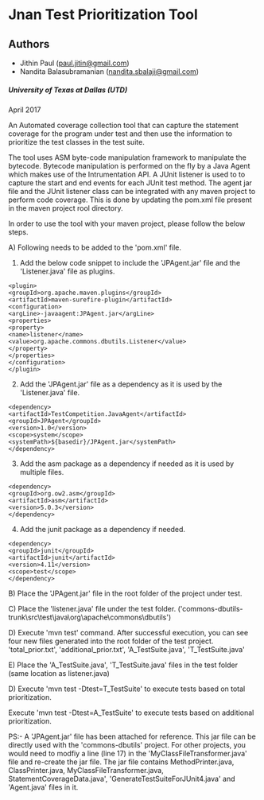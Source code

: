 
Jnan Test Prioritization Tool
===========================

## Authors ##

* Jithin Paul (paul.jitin@gmail.com)
* Nandita Balasubramanian (nandita.sbalaji@gmail.com)

##### University of Texas at Dallas (UTD) #####
April 2017


An Automated coverage collection tool that can capture the statement coverage for the program under test and then use the information to prioritize the test classes in the test suite.

The tool uses ASM byte-code manipulation framework to manipulate the bytecode. Bytecode manipulation is performed on the fly by a 
Java Agent which makes use of the Intrumentation API. A JUnit listener is used to to capture the start and end events for each JUnit
test method. The agent jar file and the JUnit listener class can be integrated with any maven project to perform code coverage. This is done by updating the pom.xml file present in the maven project rool directory.

In order to use the tool with your maven project, please follow the below steps.

A) Following needs to be added to the 'pom.xml' file.
   1) Add the below code snippet to include the 'JPAgent.jar' file and the 'Listener.java' file as plugins.
   ```
   <plugin>
   <groupId>org.apache.maven.plugins</groupId>
   <artifactId>maven-surefire-plugin</artifactId>
   <configuration>
   <argLine>-javaagent:JPAgent.jar</argLine>
   <properties>
   <property>
   <name>listener</name>
   <value>org.apache.commons.dbutils.Listener</value>
   </property>
   </properties>
   </configuration>
   </plugin>
   ```
   2) Add the 'JPAgent.jar' file as a dependency as it is used by the 'Listener.java' file. 
   ```
   <dependency>
   <artifactId>TestCompetition.JavaAgent</artifactId>
   <groupId>JPAgent</groupId>
   <version>1.0</version>
   <scope>system</scope>
   <systemPath>${basedir}/JPAgent.jar</systemPath>
   </dependency>
   ```
   3) Add the asm package as a dependency if needed as it is used by multiple files.
   ```
   <dependency>
   <groupId>org.ow2.asm</groupId>
   <artifactId>asm</artifactId>
   <version>5.0.3</version>
   </dependency>
   ```
   4) Add the junit package as a dependency if needed.
   ```
   <dependency>
   <groupId>junit</groupId>
   <artifactId>junit</artifactId>
   <version>4.11</version>
   <scope>test</scope>
   </dependency>
   ```
B) Place the 'JPAgent.jar' file in the root folder of the project under test.

C) Place the 'listener.java' file under the test folder. ('commons-dbutils-trunk\src\test\java\org\apache\commons\dbutils\')

D) Execute 'mvn test' command.
   After successful execution, you can see four new files generated into the root folder of the test project.
   'total_prior.txt', 'additional_prior.txt', 'A_TestSuite.java', 'T_TestSuite.java'
   
E) Place the 'A_TestSuite.java', 'T_TestSuite.java' files in the test folder (same location as listener.java)

D) Execute 'mvn test -Dtest=T_TestSuite' to execute tests based on total prioritization.

   Execute 'mvn test -Dtest=A_TestSuite' to execute tests based on additional prioritization.


PS:- A 'JPAgent.jar' file has been attached for reference. This jar file can be directly used with the 'commons-dbutils' project. For other projects, you would need to modfiy a line (line 17) in the 'MyClassFileTransformer.java' file and re-create the jar file. The jar file contains MethodPrinter.java, ClassPrinter.java, MyClassFileTransformer.java, StatementCoverageData.java', 'GenerateTestSuiteForJUnit4.java' and 'Agent.java' files in it.

